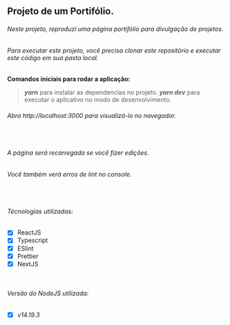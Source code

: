 ## Projeto de um Portifólio.

###### Neste projeto, reproduzi uma página portifólio para divulgação de projetos.

###### Para executar este projeto, você precisa clonar este repositório e executar este código em sua pasta local.

 **Comandos iniciais para rodar a aplicação:**
>**_yarn_**
para instalar as dependencias no projeto.
**_yarn dev_**
para executar o aplicativo no modo de desenvolvimento.


###### Abra http://localhost:3000 para visualizá-lo no navegador.
<br>

###### A página será recarregada se você fizer edições.
###### Você também verá erros de lint no console.

<br>

###### Técnologias utilizadas:
- [x] ReactJS
- [x] Typescript
- [x] ESlint
- [x] Prettier
- [x] NextJS
<br>

###### Versão do NodeJS utilizada:
- [x] *v14.19.3*










